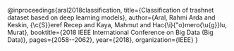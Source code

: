 @inproceedings{aral2018classification,
  title={Classification of trashnet dataset based on deep learning models},
  author={Aral, Rahmi Arda and Keskin, {\c{S}}eref Recep and Kaya, Mahmut and Hac{\i}{\"o}mero{\u{g}}lu, Murat},
  booktitle={2018 IEEE International Conference on Big Data (Big Data)},
  pages={2058--2062},
  year={2018},
  organization={IEEE}
}
